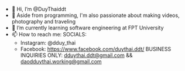 - 👋 Hi, I’m @DuyThaiddt
- 👀 Aside from programming, I'm also passionate about making videos, photography and traveling
- 🌱 I’m currently learning software engineering at FPT University
- 📫 How to reach me:
  SOCIALS:  
  + Instagram: @dduy_thai          
  + Facebook: https://www.facebook.com/duythai.ddt/
  BUSINESS INQUIRIES ONLY: dduythai.ddt@gmail.com && daodduythai.working@gmail.com

